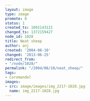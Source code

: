 ```yaml
---
layout: image
type: image
promote: 0
status: 1
created_ts: 1092143121
changed_ts: 1372159427
node_id: 1028
title: Neat sheep
author: anj
created: '2004-08-10'
changed: '2013-06-25'
redirect_from:
- "/node/1028/"
permalink: "/2004/08/10/neat_sheep/"
tags:
- Coromandel
images:
- src: image/images/img_2217-1028.jpg
  name: img_2217-1028.jpg
---
```


